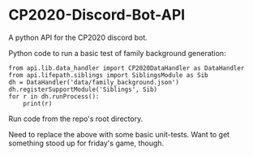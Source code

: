 # CP2020-Discord-Bot-API
A python API for the CP2020 discord bot.

Python code to run a basic test of family background generation:

    from api.lib.data_handler import CP2020DataHandler as DataHandler
    from api.lifepath.siblings import SiblingsModule as Sib
    dh = DataHandler('data/family_background.json')
    dh.registerSupportModule('Siblings', Sib)
    for r in dh.runProcess():
	    print(r)
      
Run code from the repo's root directory.

Need to replace the above with some basic unit-tests. Want to get something stood up for friday's game, though.
